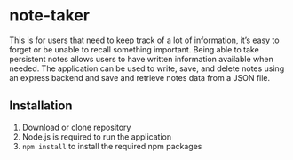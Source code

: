 # note-taker

This is for users that need to keep track of a lot of information, it’s easy to forget or be unable to recall something important. Being able to take persistent notes allows users to have written information available when needed. The application can be used to write, save, and delete notes using an express backend and save and retrieve notes data from a JSON file.

## Installation

1. Download or clone repository
2. Node.js is required to run the application
3. `npm install` to install the required npm packages
